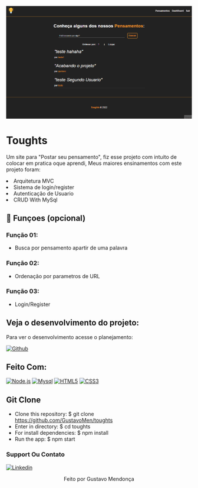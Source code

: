<img src="./public/githubREADME/toughts.gif" alt="exemplo imagem">

# Toughts

Um site para "Postar seu pensamento", fiz esse projeto com intuito de colocar em pratica oque aprendi, Meus maiores ensinamentos com este projeto foram:
<li> Arquitetura MVC
<li> Sistema de login/register 
<li>Autenticação de Usuario
<li> CRUD With MySql

## 🔧 Funçoes (opcional)

### Função 01:
- Busca por pensamento apartir de uma palavra

### Função 02:
- Ordenação por parametros de URL
  
### Função 03:
- Login/Register  


## Veja o desenvolvimento do projeto:

Para ver o desenvolvimento acesse o planejamento:

[![Github](https://img.shields.io/badge/GitHub-100000?style=for-the-badge&logo=github&logoColor=white)](https://github.com/GustavoMen/toughts)




## Feito Com:
[![Node.js](https://img.shields.io/badge/Node.js-43853D?style=for-the-badge&logo=node.js&logoColor=white)](https://developer.mozilla.org/pt-BR/docs/Web/JavaScript)
[![Mysql](https://img.shields.io/badge/MySQL-00000F?style=for-the-badge&logo=mysql&logoColor=white)](https://code.visualstudio.com/)
[![HTML5](https://img.shields.io/badge/HTML5-E34F26?style=for-the-badge&logo=html5&logoColor=white)](https://developer.mozilla.org/pt-BR/docs/Web/HTML)
[![CSS3](https://img.shields.io/badge/CSS3-1572B6?style=for-the-badge&logo=css3&logoColor=white)](https://developer.mozilla.org/pt-BR/docs/Web/CSS)


## Git Clone

- Clone this repository:
$ git clone https://github.com/GustavoMen/toughts
- Enter in directory:
$ cd toughts
- For install dependencies:
$ npm install
- Run the app: 
$ npm start



### Support Ou Contato



[![Linkedin](https://img.shields.io/badge/LinkedIn-0077B5?style=for-the-badge&logo=linkedin&logoColor=white)](https://github.com/GustavoMen)
  
 <p align = 'center' font-weith='bold'> Feito por Gustavo Mendonça
